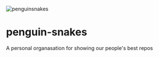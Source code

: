 ![penguinsnakes](https://github.com/pengusnake/.github/assets/127430703/6d863b98-bcd5-408d-a2a3-c47e2b16a4fb)

# penguin-snakes
A personal organasation for showing our people's best repos
